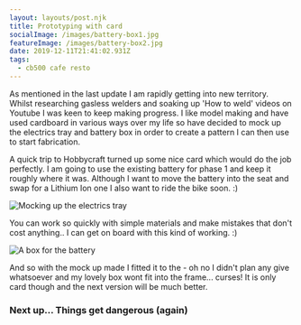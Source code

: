 ```yaml
---
layout: layouts/post.njk
title: Prototyping with card
socialImage: /images/battery-box1.jpg
featureImage: /images/battery-box2.jpg
date: 2019-12-11T21:41:02.931Z
tags:
  - cb500 cafe resto
---
```

As mentioned in the last update I am rapidly getting into new territory. Whilst researching gasless welders and soaking up 'How to weld' videos on Youtube I was keen to keep making progress. I like model making and have used cardboard in various ways over my life so have decided to mock up the electrics tray and battery box in order to create a pattern I can then use to start fabrication.

A quick trip to Hobbycraft turned up some nice card which would do the job perfectly. I am going to use the existing battery for phase 1 and keep it roughly where it was. Although I want to move the battery into the seat and swap for a Lithium Ion one I also want to ride the bike soon. :) 

![Mocking up the electrics tray](/images/battery-box0.jpg "Mocking up the electrics tray")

You can work so quickly with simple materials and make mistakes that don't cost anything.. I can get on board with this kind of working. :) 

![A box for the battery](/images/battery-box1.jpg "A box for the battery")

And so with the mock up made I fitted it to the - oh no I didn't plan any give whatsoever and my lovely box wont fit into the frame... curses! It is only card though and the next version will be much better.

### Next up... Things get dangerous (again)
